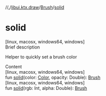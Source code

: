//[.](../../index.md)/[libui.ktx.draw](../index.md)/[Brush](index.md)/[solid](solid.md)



# solid  
[linux, macosx, windows64, windows]  
Brief description  


Helper to quickly set a brush color

  
  
  
Content  
[linux, macosx, windows64, windows]  
fun [solid](solid.md)(color: [Color](../-color/index.md), opacity: Double): [Brush](index.md)  
[linux, macosx, windows64, windows]  
fun [solid](solid.md)(rgb: Int, alpha: Double): [Brush](index.md)  



